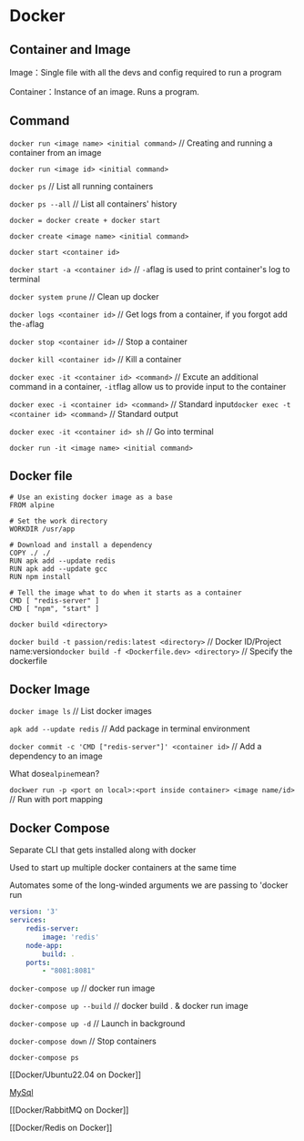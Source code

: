 # Docker

## **Container and Image**

Image：Single file with all the devs and config required to run a program

Container：Instance of an image. Runs a program.

## Command

`docker run <image name> <initial command>` // Creating and running a container from an image

`docker run <image id> <initial command>`

`docker ps` // List all running containers

`docker ps --all` // List all containers' history

`docker = docker create + docker start`

`docker create <image name> <initial command>`

`docker start <container id>`

`docker start -a <container id>` // `-a`flag is used to print container's log to terminal

`docker system prune` // Clean up docker

`docker logs <container id>` // Get logs from a container, if you forgot add the`-a`flag

`docker stop <container id>` // Stop a container

`docker kill <container id>` // Kill a container

`docker exec -it <container id> <command>` // Excute an additional command in a container, `-it`flag allow us to provide input to the container

`docker exec -i <container id> <command>` // Standard input`docker exec -t <container id> <command>` // Standard output

`docker exec -it <container id> sh` // Go into terminal

`docker run -it <image name> <initial command>`

## **Docker file**

```shell
# Use an existing docker image as a base
FROM alpine

# Set the work directory
WORKDIR /usr/app

# Download and install a dependency
COPY ./ ./
RUN apk add --update redis
RUN apk add --update gcc
RUN npm install

# Tell the image what to do when it starts as a container
CMD [ "redis-server" ]
CMD [ "npm", "start" ]
```

`docker build <directory>`

`docker build -t passion/redis:latest <directory>` // Docker ID/Project name:version`docker build -f <Dockerfile.dev> <directory>` // Specify the dockerfile

## **Docker Image**

`docker image ls` // List docker images

`apk add --update redis` // Add package in terminal environment

`docker commit -c 'CMD ["redis-server"]' <container id>` // Add a dependency to an image

What dose`alpine`mean?

`dockwer run -p <port on local>:<port inside container> <image name/id>` // Run with port mapping

## **Docker Compose**

Separate CLI that gets installed along with docker

Used to start up multiple docker containers at the same time

Automates some of the long-winded arguments we are passing to 'docker run

```yaml
version: '3'
services:
	redis-server:
		image: 'redis'
	node-app:
		build: .
	ports:
		- "8081:8081"
```

`docker-compose up` // docker run image

`docker-compose up --build` // docker build . & docker run image

`docker-compose up -d` // Launch in background

`docker-compose down` // Stop containers

`docker-compose ps`

[[Docker/Ubuntu22.04 on Docker]]

[MySql](craftdocs://open?blockId=E47DA563-A457-4EBB-ABC1-2D9ABE7C94DF&spaceId=541b7c88-d193-df3a-a475-0ade82a7d9d3)

[[Docker/RabbitMQ on Docker]]

[[Docker/Redis on Docker]]

